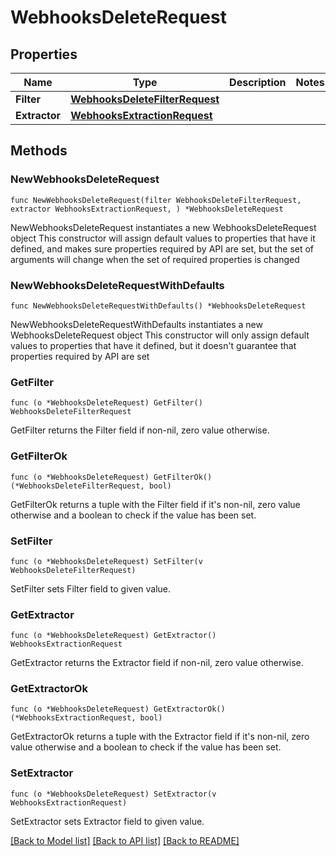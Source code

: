 # WebhooksDeleteRequest

## Properties

Name | Type | Description | Notes
------------ | ------------- | ------------- | -------------
**Filter** | [**WebhooksDeleteFilterRequest**](WebhooksDeleteFilterRequest.md) |  | 
**Extractor** | [**WebhooksExtractionRequest**](WebhooksExtractionRequest.md) |  | 

## Methods

### NewWebhooksDeleteRequest

`func NewWebhooksDeleteRequest(filter WebhooksDeleteFilterRequest, extractor WebhooksExtractionRequest, ) *WebhooksDeleteRequest`

NewWebhooksDeleteRequest instantiates a new WebhooksDeleteRequest object
This constructor will assign default values to properties that have it defined,
and makes sure properties required by API are set, but the set of arguments
will change when the set of required properties is changed

### NewWebhooksDeleteRequestWithDefaults

`func NewWebhooksDeleteRequestWithDefaults() *WebhooksDeleteRequest`

NewWebhooksDeleteRequestWithDefaults instantiates a new WebhooksDeleteRequest object
This constructor will only assign default values to properties that have it defined,
but it doesn't guarantee that properties required by API are set

### GetFilter

`func (o *WebhooksDeleteRequest) GetFilter() WebhooksDeleteFilterRequest`

GetFilter returns the Filter field if non-nil, zero value otherwise.

### GetFilterOk

`func (o *WebhooksDeleteRequest) GetFilterOk() (*WebhooksDeleteFilterRequest, bool)`

GetFilterOk returns a tuple with the Filter field if it's non-nil, zero value otherwise
and a boolean to check if the value has been set.

### SetFilter

`func (o *WebhooksDeleteRequest) SetFilter(v WebhooksDeleteFilterRequest)`

SetFilter sets Filter field to given value.


### GetExtractor

`func (o *WebhooksDeleteRequest) GetExtractor() WebhooksExtractionRequest`

GetExtractor returns the Extractor field if non-nil, zero value otherwise.

### GetExtractorOk

`func (o *WebhooksDeleteRequest) GetExtractorOk() (*WebhooksExtractionRequest, bool)`

GetExtractorOk returns a tuple with the Extractor field if it's non-nil, zero value otherwise
and a boolean to check if the value has been set.

### SetExtractor

`func (o *WebhooksDeleteRequest) SetExtractor(v WebhooksExtractionRequest)`

SetExtractor sets Extractor field to given value.



[[Back to Model list]](../README.md#documentation-for-models) [[Back to API list]](../README.md#documentation-for-api-endpoints) [[Back to README]](../README.md)


